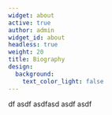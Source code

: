```yaml
---
widget: about
active: true
author: admin
widget_id: about
headless: true
weight: 20
title: Biography
design:
  background:
    text_color_light: false
---
```

df asdf asdfasd asdf asdf